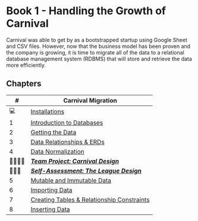 # Book 1 - Handling the Growth of Carnival

Carnival was able to get by as a bootstrapped startup using Google Sheet and CSV files. However, now that the business model has been proven and the company is growing, it is time to migrate all of the data to a relational database management system (RDBMS) that will store and retrieve the data more efficiently.

## Chapters

| #  | Carnival Migration |
|--|--|
| 💻 | [Installations](./chapters/GETTING_STARTED.md) |
| 1 | [Introduction to Databases](./chapters/DATABASE_INTRODUCTION.md) |
| 2 | [Getting the Data](./chapters/EXPLORE_CSV.md) |
| 3 | [Data Relationships & ERDs](./chapters/ERD.md) |
| 4 | [Data Normalization](./chapters/NORMALIZATION.md) |
| 👨‍👨‍👦‍👦 | [**_Team Project: Carnival Design_**](./chapters/CARNIVAL_DESIGN.md) |
| 👩🏾‍🎓 | [**_Self-Assessment: The League Design_**](./chapters/LEAGUE_DESIGN.md) |
| 5 | [Mutable and Immutable Data](./chapters/MUTABILITY.md) |
| 6 | [Importing Data](./chapters/IMPORTING.md) |
| 7 | [Creating Tables &amp; Relationship Constraints](./chapters/CREATE_TABLES_COLUMNS.md) |
| 8 | [Inserting Data](./chapters/INSERTS.md) |
